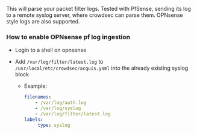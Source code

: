 This will parse your packet filter logs. Tested with PfSense, sending its log to a remote syslog server, where crowdsec can parse them. OPNsense style logs are also supported.

### How to enable OPNsense pf log ingestion

- Login to a shell on opnsense
- Add `/var/log/filter/latest.log` to `/usr/local/etc/crowdsec/acquis.yaml` into the already existing syslog block
    
  - Example: 
    ```yaml
    filenames:
        - /var/log/auth.log
        - /var/log/syslog
        - /var/log/filter/latest.log
    labels:
         type: syslog
       ```